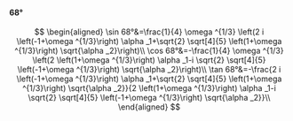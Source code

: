#### 68°

$$
\begin{aligned}
\sin 68°&=\frac{1}{4} \omega ^{1/3} \left(2 i \left(-1+\omega ^{1/3}\right) \alpha _1+\sqrt{2} \sqrt[4]{5} \left(1+\omega ^{1/3}\right) \sqrt{\alpha _2}\right)\\
\cos 68°&=-\frac{1}{4} \omega ^{1/3} \left(2 \left(1+\omega ^{1/3}\right) \alpha _1-i \sqrt{2} \sqrt[4]{5} \left(-1+\omega ^{1/3}\right) \sqrt{\alpha _2}\right)\\
\tan 68°&=-\frac{2 i \left(-1+\omega ^{1/3}\right) \alpha _1+\sqrt{2} \sqrt[4]{5} \left(1+\omega ^{1/3}\right) \sqrt{\alpha _2}}{2 \left(1+\omega ^{1/3}\right)
\alpha _1-i \sqrt{2} \sqrt[4]{5} \left(-1+\omega ^{1/3}\right) \sqrt{\alpha _2}}\\
\end{aligned}
$$

